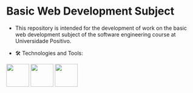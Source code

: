 # Basic Web Development Subject

- This repository is intended for the development of work on the basic web development subject of the software engineering course at Universidade Positivo.

- 🛠️ Technologies and Tools:

<img src="https://cdn.jsdelivr.net/gh/devicons/devicon/icons/javascript/javascript-original.svg" height="60" width="60" /> <img src="https://cdn.jsdelivr.net/gh/devicons/devicon/icons/html5/html5-original.svg" height="60" width="60" /> <img src="https://cdn.jsdelivr.net/gh/devicons/devicon/icons/css3/css3-original.svg" height="60" width="60" /> <img>
